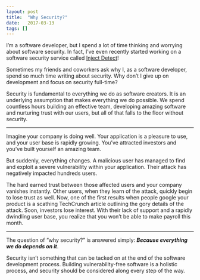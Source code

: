 ```yaml
---
layout: post
title:  "Why Security?"
date:   2017-03-13
tags: []
---
```


I’m a software developer, but I spend a lot of time thinking and worrying about software security. In fact, I’ve even recently started working on a software security service called [Inject Detect](http://www.injectdetect.com/)!

Sometimes my friends and coworkers ask why I, as a software developer, spend so much time writing about security. Why don’t I give up on development and focus on security full-time?

Security is fundamental to everything we do as software creators. It is an underlying assumption that makes everything we do possible. We spend countless hours building an effective team, developing amazing software and nurturing trust with our users, but all of that falls to the floor without security.

----

Imagine your company is doing well. Your application is a pleasure to use, and your user base is rapidly growing. You’ve attracted investors and you’ve built yourself an amazing team.

But suddenly, everything changes. A malicious user has managed to find and exploit a severe vulnerability within your application. Their attack has negatively impacted hundreds users.

The hard earned trust between those affected users and your company vanishes instantly. Other users, when they learn of the attack, quickly begin to lose trust as well. Now, one of the first results when people google your product is a scathing TechCrunch article outlining the gory details of the attack. Soon, investors lose interest. With their lack of support and a rapidly dwindling user base, you realize that you won’t be able to make payroll this month.

----

The question of “why security?” is answered simply: ___Because everything we do depends on it___.

Security isn’t something that can be tacked on at the end of the software development process. Building vulnerability-free software is a holistic process, and security should be considered along every step of the way.
